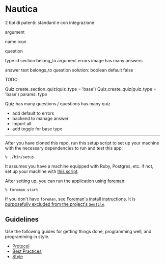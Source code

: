 Nautica
=======

2 tipi di patenti: standard e con integrazione

argument

  name
  icon




question

  type
  id
  section
  belong_to argument
  errors
  image
  has many answers

answer
  text
  belongs_to question
  solution: boolean default false



TODO

Quiz.create_section_quiz(quiz_type = 'base')
Quiz.create_quiz(quiz_type = 'base')
  params: type

Quiz has many questions / questions has many quiz



- add default to errors
- backend to manage answer
- import all 
- add toggle for base type



------


After you have cloned this repo, run this setup script to set up your machine
with the necessary dependencies to run and test this app:

    % ./bin/setup

It assumes you have a machine equipped with Ruby, Postgres, etc. If not, set up
your machine with [this script].

[this script]: https://github.com/thoughtbot/laptop

After setting up, you can run the application using [foreman]:

    % foreman start

If you don't have `foreman`, see [Foreman's install instructions][foreman]. It
is [purposefully excluded from the project's `Gemfile`][exclude].

[foreman]: https://github.com/ddollar/foreman
[exclude]: https://github.com/ddollar/foreman/pull/437#issuecomment-41110407

Guidelines
----------

Use the following guides for getting things done, programming well, and
programming in style.

* [Protocol](http://github.com/thoughtbot/guides/blob/master/protocol)
* [Best Practices](http://github.com/thoughtbot/guides/blob/master/best-practices)
* [Style](http://github.com/thoughtbot/guides/blob/master/style)
